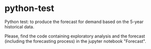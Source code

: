 # python-test
Python test: to produce the forecast for demand based on the 5-year historical data.

Please, find the code containing exploratory analysis and the forecast (including the forecasting process) in the jupyter notebook "Forecast".
